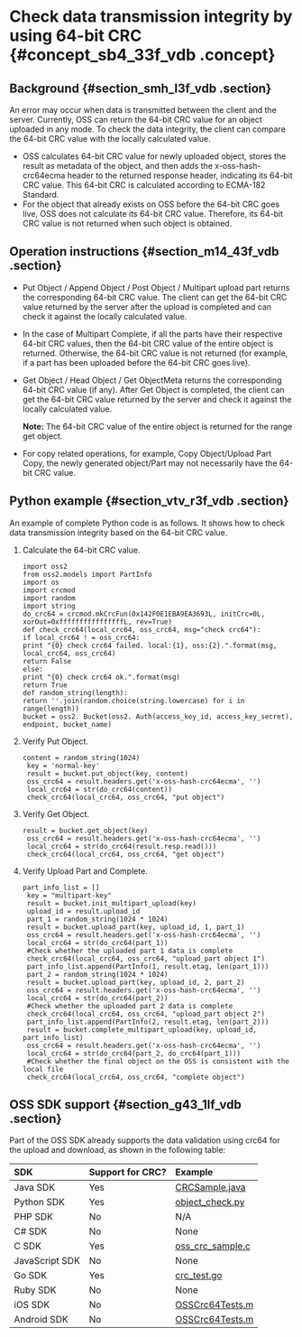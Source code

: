# Check data transmission integrity by using 64-bit CRC {#concept_sb4_33f_vdb .concept}

## Background {#section_smh_l3f_vdb .section}

An error may occur when data is transmitted between the client and the server. Currently, OSS can return the 64-bit CRC value for an object uploaded in any mode. To check the data integrity, the client can compare the 64-bit CRC value with the locally calculated value.

-   OSS calculates 64-bit CRC value for newly uploaded object, stores the result as metadata of the object, and then adds the x-oss-hash-crc64ecma header to the returned response header, indicating its 64-bit CRC value. This 64-bit CRC is calculated according to ECMA-182 Standard.
-   For the object that already exists on OSS before the 64-bit CRC goes live, OSS does not calculate its 64-bit CRC value. Therefore, its 64-bit CRC value is not returned when such object is obtained.

## Operation instructions {#section_m14_43f_vdb .section}

-   Put Object / Append Object / Post Object / Multipart upload part returns the corresponding 64-bit CRC value. The client can get the 64-bit CRC value returned by the server after the upload is completed and can check it against the locally calculated value.

-   In the case of Multipart Complete, if all the parts have their respective 64-bit CRC values, then the 64-bit CRC value of the entire object is returned. Otherwise, the 64-bit CRC value is not returned \(for example, if a part has been uploaded before the 64-bit CRC goes live\).

-   Get Object / Head Object / Get ObjectMeta returns the corresponding 64-bit CRC value \(if any\). After Get Object is completed, the client can get the 64-bit CRC value returned by the server and check it against the locally calculated value.

    **Note:** The 64-bit CRC value of the entire object is returned for the range get object.

-   For copy related operations, for example, Copy Object/Upload Part Copy, the newly generated object/Part may not necessarily have the 64-bit CRC value.

## Python example {#section_vtv_r3f_vdb .section}

An example of complete Python code is as follows. It shows how to check data transmission integrity based on the 64-bit CRC value.

1.  Calculate the 64-bit CRC value.

    ```
    import oss2
    from oss2.models import PartInfo
    import os
    import crcmod
    import random
    import string
    do_crc64 = crcmod.mkCrcFun(0x142F0E1EBA9EA3693L, initCrc=0L, xorOut=0xffffffffffffffffL, rev=True)
    def check_crc64(local_crc64, oss_crc64, msg="check crc64"):
    if local_crc64 ! = oss_crc64:
    print "{0} check crc64 failed. local:{1}, oss:{2}.".format(msg, local_crc64, oss_crc64)
    return False
    else:
    print "{0} check crc64 ok.".format(msg)
    return True
    def random_string(length):
    return ''.join(random.choice(string.lowercase) for i in range(length))
    bucket = oss2. Bucket(oss2. Auth(access_key_id, access_key_secret), endpoint, bucket_name)
    ```

2.  Verify Put Object.

    ```
    content = random_string(1024)
     key = 'normal-key'
     result = bucket.put_object(key, content)
     oss_crc64 = result.headers.get('x-oss-hash-crc64ecma', '')
     local_crc64 = str(do_crc64(content))
     check_crc64(local_crc64, oss_crc64, "put object")
    ```

3.  Verify Get Object.

    ```
    result = bucket.get_object(key)
     oss_crc64 = result.headers.get('x-oss-hash-crc64ecma', '')
     local_crc64 = str(do_crc64(result.resp.read()))
     check_crc64(local_crc64, oss_crc64, "get object")
    ```

4.  Verify Upload Part and Complete.

    ```
    part_info_list = []
     key = "multipart-key"
     result = bucket.init_multipart_upload(key)
     upload_id = result.upload_id
     part_1 = random_string(1024 * 1024)
     result = bucket.upload_part(key, upload_id, 1, part_1)
     oss_crc64 = result.headers.get('x-oss-hash-crc64ecma', '')
     local_crc64 = str(do_crc64(part_1))
     #Check whether the uploaded part 1 data is complete
     check_crc64(local_crc64, oss_crc64, "upload_part object 1")
     part_info_list.append(PartInfo(1, result.etag, len(part_1)))
     part_2 = random_string(1024 * 1024)
     result = bucket.upload_part(key, upload_id, 2, part_2)
     oss_crc64 = result.headers.get('x-oss-hash-crc64ecma', '')
     local_crc64 = str(do_crc64(part_2))
     #Check whether the uploaded part 2 data is complete
     check_crc64(local_crc64, oss_crc64, "upload_part object 2")
     part_info_list.append(PartInfo(2, result.etag, len(part_2)))
     result = bucket.complete_multipart_upload(key, upload_id, part_info_list)
     oss_crc64 = result.headers.get('x-oss-hash-crc64ecma', '')
     local_crc64 = str(do_crc64(part_2, do_crc64(part_1)))
     #Check whether the final object on the OSS is consistent with the local file
     check_crc64(local_crc64, oss_crc64, "complete object")
    ```


## OSS SDK support {#section_g43_1lf_vdb .section}

Part of the OSS SDK already supports the data validation using crc64 for the upload and download, as shown in the following table:

|SDK|Support for CRC?|Example|
|:--|:---------------|:------|
|Java SDK |Yes |[CRCSample.java](https://github.com/aliyun/aliyun-oss-java-sdk/blob/master/src/samples/CRCSample.java)|
|Python SDK|Yes|[object\_check.py](https://github.com/aliyun/aliyun-oss-python-sdk/blob/master/examples/object_check.py)|
|PHP SDK |No |N/A |
|C\# SDK|No|None|
|C SDK|Yes|[oss\_crc\_sample.c](https://github.com/aliyun/aliyun-oss-c-sdk/blob/master/oss_c_sdk_sample/oss_crc_sample.c)|
|JavaScript SDK|No|None|
|Go SDK |Yes|[crc\_test.go](https://github.com/aliyun/aliyun-oss-go-sdk/blob/master/oss/crc_test.go)|
|Ruby SDK|No|None|
|iOS SDK|No|[OSSCrc64Tests.m](https://github.com/aliyun/aliyun-oss-ios-sdk/blob/master/AliyunOSSiOSTests/OSSCrc64Tests.m)|
|Android SDK|No|[OSSCrc64Tests.m](https://github.com/aliyun/aliyun-oss-ios-sdk/blob/master/AliyunOSSiOSTests/OSSCrc64Tests.m)|

